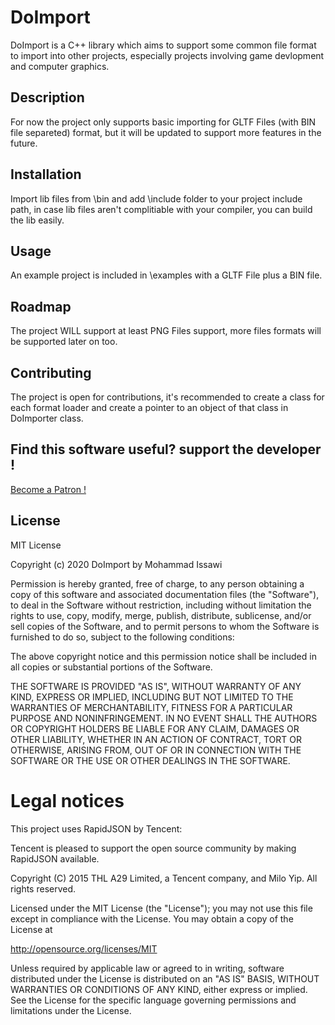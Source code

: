 # DoImport

DoImport is a C++ library which aims to support some common file format to import into other projects, especially projects involving game devlopment and computer graphics.
## Description
For now the project only supports basic importing for GLTF Files (with BIN file separeted) format, but it will be updated to support more features in the future.
## Installation
Import lib files from \bin and add \include folder to your project include path, in case lib files aren't complitiable with your compiler, you can build the lib easily.
## Usage
An example project is included in \examples with a GLTF File plus a BIN file.
## Roadmap
The project WILL support at least PNG Files support, more files formats will be supported later on too.
## Contributing
The project is open for contributions, it's recommended to create a class for each format loader and create a pointer to an object of that class in DoImporter class.
## Find this software useful? support the developer !
[Become a Patron !](https://www.patreon.com/RedDeadAlice)
## License
MIT License

Copyright (c) 2020 DoImport by Mohammad Issawi

Permission is hereby granted, free of charge, to any person obtaining a copy
of this software and associated documentation files (the "Software"), to deal
in the Software without restriction, including without limitation the rights
to use, copy, modify, merge, publish, distribute, sublicense, and/or sell
copies of the Software, and to permit persons to whom the Software is
furnished to do so, subject to the following conditions:

The above copyright notice and this permission notice shall be included in all
copies or substantial portions of the Software.

THE SOFTWARE IS PROVIDED "AS IS", WITHOUT WARRANTY OF ANY KIND, EXPRESS OR
IMPLIED, INCLUDING BUT NOT LIMITED TO THE WARRANTIES OF MERCHANTABILITY,
FITNESS FOR A PARTICULAR PURPOSE AND NONINFRINGEMENT. IN NO EVENT SHALL THE
AUTHORS OR COPYRIGHT HOLDERS BE LIABLE FOR ANY CLAIM, DAMAGES OR OTHER
LIABILITY, WHETHER IN AN ACTION OF CONTRACT, TORT OR OTHERWISE, ARISING FROM,
OUT OF OR IN CONNECTION WITH THE SOFTWARE OR THE USE OR OTHER DEALINGS IN THE
SOFTWARE.
# Legal notices
This project uses RapidJSON by Tencent:

Tencent is pleased to support the open source community by making RapidJSON available.

Copyright (C) 2015 THL A29 Limited, a Tencent company, and Milo Yip. All rights reserved.

Licensed under the MIT License (the "License"); you may not use this file except
in compliance with the License. You may obtain a copy of the License at

http://opensource.org/licenses/MIT

Unless required by applicable law or agreed to in writing, software distributed 
under the License is distributed on an "AS IS" BASIS, WITHOUT WARRANTIES OR 
CONDITIONS OF ANY KIND, either express or implied. See the License for the 
specific language governing permissions and limitations under the License.
